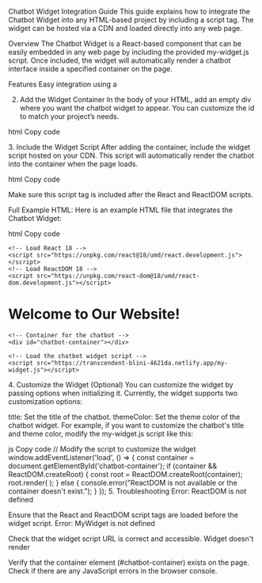 Chatbot Widget Integration Guide
This guide explains how to integrate the Chatbot Widget into any HTML-based project by including a script tag. The widget can be hosted via a CDN and loaded directly into any web page.

Overview
The Chatbot Widget is a React-based component that can be easily embedded in any web page by including the provided my-widget.js script. Once included, the widget will automatically render a chatbot interface inside a specified container on the page.

Features
Easy integration using a <script> tag.
Customizable widget options like title and theme color.
Hosted via CDN for seamless use across different projects.
Prerequisites
A web page where you can add a <script> tag and specify a container to display the chatbot.
Internet access to load React, ReactDOM, and the widget script from the CDN.
Steps to Integrate the Chatbot Widget

1. Add React and ReactDOM to Your HTML
   Before including the widget script, you need to load React and ReactDOM from a CDN. Add the following lines to your HTML file inside the <head> section:

html
Copy code

<!-- Load React 18 -->
<script src="https://unpkg.com/react@18/umd/react.development.js"></script>

<!-- Load ReactDOM 18 -->
<script src="https://unpkg.com/react-dom@18/umd/react-dom.development.js"></script>

2. Add the Widget Container
   In the body of your HTML, add an empty div where you want the chatbot widget to appear. You can customize the id to match your project’s needs.

html
Copy code

<!-- Container for the chatbot widget -->
<div id="chatbot-container"></div>
3. Include the Widget Script
After adding the container, include the widget script hosted on your CDN. This script will automatically render the chatbot into the container when the page loads.

html
Copy code

<!-- Load the Chatbot Widget Script -->
<script src="https://transcendent-blini-4621da.netlify.app/my-widget.js"></script>

Make sure this script tag is included after the React and ReactDOM scripts.

Full Example HTML:
Here is an example HTML file that integrates the Chatbot Widget:

html
Copy code

<!DOCTYPE html>
<html lang="en">
  <head>
    <meta charset="utf-8" />
    <meta name="viewport" content="width=device-width, initial-scale=1" />
    <meta name="description" content="Web page with embedded chatbot" />
    <title>Chatbot Widget Integration</title>

    <!-- Load React 18 -->
    <script src="https://unpkg.com/react@18/umd/react.development.js"></script>
    <!-- Load ReactDOM 18 -->
    <script src="https://unpkg.com/react-dom@18/umd/react-dom.development.js"></script>

  </head>

  <body>
    <h1>Welcome to Our Website!</h1>

    <!-- Container for the chatbot -->
    <div id="chatbot-container"></div>

    <!-- Load the chatbot widget script -->
    <script src="https://transcendent-blini-4621da.netlify.app/my-widget.js"></script>

  </body>
</html>
4. Customize the Widget (Optional)
You can customize the widget by passing options when initializing it. Currently, the widget supports two customization options:

title: Set the title of the chatbot.
themeColor: Set the theme color of the chatbot widget.
For example, if you want to customize the chatbot's title and theme color, modify the my-widget.js script like this:

js
Copy code
// Modify the script to customize the widget
window.addEventListener('load', () => {
const container = document.getElementById('chatbot-container');
if (container && ReactDOM.createRoot) {
const root = ReactDOM.createRoot(container);
root.render(
<ChatbotWidget title="Support Bot" themeColor="#ff5722" />
);
} else {
console.error("ReactDOM is not available or the container doesn't exist.");
}
}); 5. Troubleshooting
Error: ReactDOM is not defined

Ensure that the React and ReactDOM script tags are loaded before the widget script.
Error: MyWidget is not defined

Check that the widget script URL is correct and accessible.
Widget doesn't render

Verify that the container element (#chatbot-container) exists on the page.
Check if there are any JavaScript errors in the browser console.
